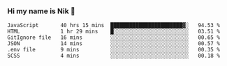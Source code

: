 ### Hi my name is Nik 👋

<!--
**NikDoe/NikDoe** is a ✨ _special_ ✨ repository because its `README.md` (this file) appears on your GitHub profile.

Here are some ideas to get you started:

- 🔭 I’m currently working on ...
- 🌱 I’m currently learning ...
- 👯 I’m looking to collaborate on ...
- 🤔 I’m looking for help with ...
- 💬 Ask me about ...
- 📫 How to reach me: ...
- 😄 Pronouns: ...
- ⚡ Fun fact: ...
-->

<!--START_SECTION:waka-->

```text
JavaScript       40 hrs 15 mins  ███████████████████████▓░   94.53 %
HTML             1 hr 29 mins    █░░░░░░░░░░░░░░░░░░░░░░░░   03.51 %
GitIgnore file   16 mins         ░░░░░░░░░░░░░░░░░░░░░░░░░   00.65 %
JSON             14 mins         ░░░░░░░░░░░░░░░░░░░░░░░░░   00.57 %
.env file        9 mins          ░░░░░░░░░░░░░░░░░░░░░░░░░   00.35 %
SCSS             4 mins          ░░░░░░░░░░░░░░░░░░░░░░░░░   00.18 %
```

<!--END_SECTION:waka-->
